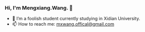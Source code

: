 ### Hi, I'm Mengxiang.Wang. 👋
- 🌱 I’m a foolish student currently studying in Xidian University.
- 📫 How to reach me: mxwang.offical@gmail.com

<!--
**Dreameta/Dreameta** is a ✨ _special_ ✨ repository because its `README.md` (this file) appears on your GitHub profile.

Here are some ideas to get you started:

- 🔭 I’m currently working on ...
- 🌱 I’m currently learning ...
- 👯 I’m looking to collaborate on ...
- 🤔 I’m looking for help with ...
- 💬 Ask me about ...
- 📫 How to reach me: ...
- 😄 Pronouns: ...
- ⚡ Fun fact: ...
-->
